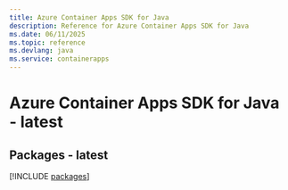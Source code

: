 ```yaml
---
title: Azure Container Apps SDK for Java
description: Reference for Azure Container Apps SDK for Java
ms.date: 06/11/2025
ms.topic: reference
ms.devlang: java
ms.service: containerapps
---
```

# Azure Container Apps SDK for Java - latest
## Packages - latest
[!INCLUDE [packages](container-apps-index.md)]
